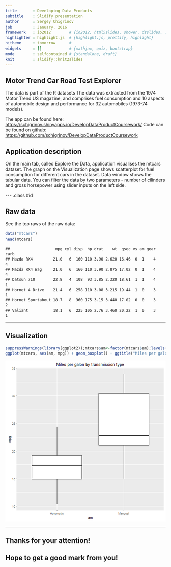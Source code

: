 ```yaml
---
title       : Developing Data Products 
subtitle    : Slidify presentation
author      : Sergey Chigrinov
job         : January, 2016
framework   : io2012        # {io2012, html5slides, shower, dzslides, ...}
highlighter : highlight.js  # {highlight.js, prettify, highlight}
hitheme     : tomorrow      # 
widgets     : []            # {mathjax, quiz, bootstrap}
mode        : selfcontained # {standalone, draft}
knit        : slidify::knit2slides
---
```


## Motor Trend Car Road Test Explorer

The data is part of the R datasets
The data was extracted from the 1974 Motor Trend US magazine, and comprises fuel consumption and 10 aspects of automobile design and performance for 32 automobiles (1973-74 models).

The app can be found here: https://schigrinov.shinyapps.io/DevelopDataProductCoursework/
Code can be found on github: https://github.com/schigrinov/DevelopDataProductCoursework

## Application description

On the main tab, called Explore the Data, application visualises the mtcars dataset. The graph on the Visualization page shows scatterplot for fuel consumption for different cars in the dataset. Data window shows the tabular data. You can filter the data by two parameters - number of cilinders and gross horsepower using slider inputs on the left side.


--- .class #id 

## Raw data

See the top raws of the raw data: 


```r
data("mtcars")
head(mtcars)
```

```
##                    mpg cyl disp  hp drat    wt  qsec vs am gear carb
## Mazda RX4         21.0   6  160 110 3.90 2.620 16.46  0  1    4    4
## Mazda RX4 Wag     21.0   6  160 110 3.90 2.875 17.02  0  1    4    4
## Datsun 710        22.8   4  108  93 3.85 2.320 18.61  1  1    4    1
## Hornet 4 Drive    21.4   6  258 110 3.08 3.215 19.44  1  0    3    1
## Hornet Sportabout 18.7   8  360 175 3.15 3.440 17.02  0  0    3    2
## Valiant           18.1   6  225 105 2.76 3.460 20.22  1  0    3    1
```

---
## Visualization

```r
suppressWarnings(library(ggplot2));mtcars$am<-factor(mtcars$am);levels(mtcars$am)<-c("Automatic","Manuual")
ggplot(mtcars, aes(am, mpg)) + geom_boxplot() + ggtitle("Miles per galon by transmission type")
```

![plot of chunk unnamed-chunk-2](assets/fig/unnamed-chunk-2-1.png)

---

## Thanks for your attention! 
## Hope to get a good mark from you!

